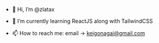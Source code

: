 - 👋 Hi, I’m @zlatax
<!-- - 👀 I’m interested in  -->
- 🌱 I’m currently learning ReactJS along with TailwindCSS
<!-- - 💞️ I’m looking to collaborate on ... -->
- 📫 How to reach me: email -> keigonagai@gmail.com

<!---
zlatax/zlatax is a ✨ special ✨ repository because its `README.md` (this file) appears on your GitHub profile.
You can click the Preview link to take a look at your changes.
--->
